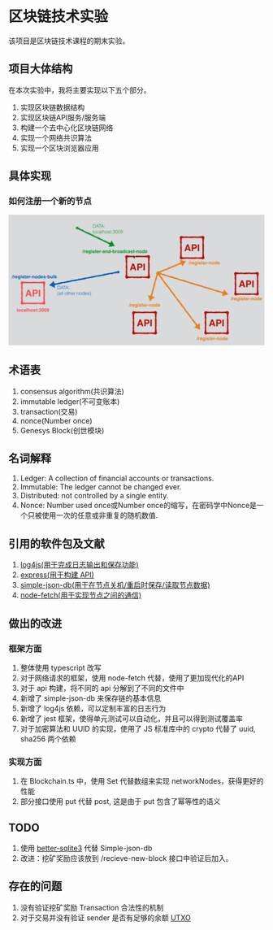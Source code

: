 # 区块链技术实验

该项目是区块链技术课程的期末实验。

## 项目大体结构
在本次实验中，我将主要实现以下五个部分。
1. 实现区块链数据结构
2. 实现区块链API服务/服务端
3. 构建一个去中心化区块链网络
4. 实现一个网络共识算法
5. 实现一个区块浏览器应用


## 具体实现

### 如何注册一个新的节点
 ![注册新节点](assets/how-to-registe-new-node.png)

## 术语表

1. consensus algorithm(共识算法)
2. immutable ledger(不可变账本)
3. transaction(交易)
4. nonce(Number once)
5. Genesys Block(创世模块)

## 名词解释
1. Ledger: A collection of financial accounts or transactions.
2. Immutable: The ledger cannot be changed ever.
3. Distributed: not controlled by a single entity.
4. Nonce: Number used once或Number once的缩写，在密码学中Nonce是一个只被使用一次的任意或非重复的随机数值.

## 引用的软件包及文献
1. [log4js(用于完成日志输出和保存功能)](https://log4js-node.github.io/log4js-node/)
2. [express(用于构建 API)](http://expressjs.com/zh-cn/)
3. [simple-json-db(用于在节点关机/重启时保存/读取节点数据)](https://github.com/nmaggioni/Simple-JSONdb)
4. [node-fetch(用于实现节点之间的通信)](https://github.com/node-fetch/node-fetch)


## 做出的改进

### 框架方面
1. 整体使用 typescript 改写
2. 对于网络请求的框架，使用 node-fetch 代替，使用了更加现代化的API
3. 对于 api 构建，将不同的 api 分解到了不同的文件中
4. 新增了 simple-json-db 来保存链的基本信息
5. 新增了 log4js 依赖，可以定制丰富的日志行为
6. 新增了 jest 框架，使得单元测试可以自动化，并且可以得到测试覆盖率
7. 对于加密算法和 UUID 的实现，使用了 JS 标准库中的 crypto 代替了 uuid, sha256 两个依赖

### 实现方面
1. 在 Blockchain.ts 中，使用 Set 代替数组来实现 networkNodes，获得更好的性能
2. 部分接口使用 put 代替 post, 这是由于 put 包含了幂等性的语义

## TODO
1. 使用 [better-sqlite3](https://github.com/WiseLibs/better-sqlite3) 代替 Simple-json-db
2. 改进：挖矿奖励应该放到 /recieve-new-block 接口中验证后加入。

## 存在的问题
1. 没有验证挖矿奖励 Transaction 合法性的机制
2. 对于交易并没有验证 sender 是否有足够的余额 [UTXO](https://zhuanlan.zhihu.com/p/79176928)
